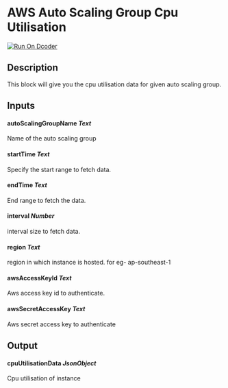 # AWS Auto Scaling Group Cpu Utilisation
[![Run On Dcoder](https://static-content.dcoder.tech/dcoder-assets/run-on-dcoder.svg)](https://code.dcoder.tech/feed/project/60ec3603b48887329206e4b3)

## Description
This block will give you the cpu utilisation data for given auto scaling group.

## Inputs
#### **autoScalingGroupName**  *Text*
Name of the auto scaling group
#### **startTime**  *Text*
Specify the start range to fetch data.
#### **endTime**  *Text*
End range to fetch the data.
#### **interval**  *Number*
interval size to fetch data.
#### **region**  *Text*
region in which instance is hosted. for eg- ap-southeast-1
#### **awsAccessKeyId**  *Text*
Aws access key id to authenticate.
#### **awsSecretAccessKey**  *Text*
Aws secret access key to authenticate

## Output
#### **cpuUtilisationData**  *JsonObject*
Cpu utilisation of instance

